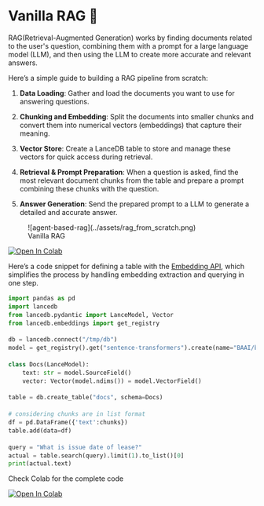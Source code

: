 **Vanilla RAG 🌱**
====================================================================

RAG(Retrieval-Augmented Generation) works by finding documents related to the user's question, combining them with a prompt for a large language model (LLM), and then using the LLM to create more accurate and relevant answers.

Here’s a simple guide to building a RAG pipeline from scratch:

1. **Data Loading**: Gather and load the documents you want to use for answering questions.

2. **Chunking and Embedding**: Split the documents into smaller chunks and convert them into numerical vectors (embeddings) that capture their meaning.

3. **Vector Store**: Create a LanceDB table to store and manage these vectors for quick access during retrieval.

4. **Retrieval & Prompt Preparation**: When a question is asked, find the most relevant document chunks from the table and prepare a prompt combining these chunks with the question.

5. **Answer Generation**: Send the prepared prompt to a LLM to generate a detailed and accurate answer.

<figure markdown="span">
  ![agent-based-rag](../assets/rag_from_scratch.png)
  <figcaption>Vanilla RAG
  </figcaption>
</figure>

[![Open In Colab](../assets/colab.svg)](https://colab.research.google.com/github/lancedb/vectordb-recipes/blob/main/tutorials/RAG-from-Scratch/RAG_from_Scratch.ipynb)

Here’s a code snippet for defining a table with the [Embedding API](https://lancedb.github.io/lancedb/embeddings/embedding_functions/), which simplifies the process by handling embedding extraction and querying in one step.

```python
import pandas as pd
import lancedb
from lancedb.pydantic import LanceModel, Vector
from lancedb.embeddings import get_registry

db = lancedb.connect("/tmp/db")
model = get_registry().get("sentence-transformers").create(name="BAAI/bge-small-en-v1.5", device="cpu")

class Docs(LanceModel):
    text: str = model.SourceField()
    vector: Vector(model.ndims()) = model.VectorField()

table = db.create_table("docs", schema=Docs)

# considering chunks are in list format
df = pd.DataFrame({'text':chunks})
table.add(data=df)

query = "What is issue date of lease?"
actual = table.search(query).limit(1).to_list()[0]
print(actual.text)
```

Check Colab for the complete code

[![Open In Colab](../assets/colab.svg)](https://colab.research.google.com/github/lancedb/vectordb-recipes/blob/main/tutorials/RAG-from-Scratch/RAG_from_Scratch.ipynb)